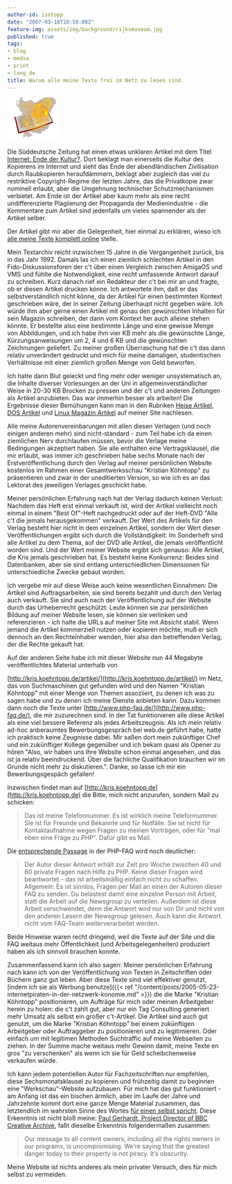 ```yaml
---
author-id: isotopp
date: "2007-03-18T10:58:00Z"
feature-img: assets/img/background/rijksmuseum.jpg
published: true
tags:
- blog
- media
- print
- lang_de
title: Warum alle meine Texte frei im Netz zu lesen sind
---
```

![](/uploads/flame.gif)

Die Süddeutsche Zeitung hat einen etwas unklaren Artikel mit dem Titel
[Internet: Ende der Kultur?](http://www.sueddeutsche.de/kultur/artikel/9/105903/). Dort beklagt
man einerseits die Kultur des Kopierens im Internet und sieht das Ende der
abendländischen Zivilisation durch Raubkopieren heraufdämmern, beklagt aber
zugleich das viel zu restriktive Copyright-Regime der letzten Jahre, das die
Privatkopie zwar nominell erlaubt, aber die Umgehnung technischer
Schutzmechanismen verbietet. Am Ende ist der Artikel aber kaum mehr als eine
recht undifferenzierte Plagiierung der Propaganda der Medienindustrie - die
Kommentare zum Artikel sind jedenfalls um vieles spannender als der Artikel
selber.

Der Artikel gibt mir aber die Gelegenheit, hier einmal zu erklären, wieso ich 
[alle meine Texte komplett online](http://kris.koehntopp.de/artikel/) stelle.

Mein Textarchiv reicht inzwischen 15 Jahre in die Vergangenheit zurück, bis
in das Jahr 1992. Damals las ich einen ziemlich schlechten Artikel in den
Fido-Diskussionsforen der c't über einen Vergleich zwischen AmigaOS und VMS
und fühlte die Notwendigkeit, eine recht umfassende Antwort darauf zu
schreiben. Kurz danach rief ein Redakteur der c't bei mir an und fragte, ob
er diesen Artikel drucken könne. Ich antwortete ihm, daß er das
selbstverständlich nicht könne, da der Artikel für einen bestimmten Kontext
geschrieben wäre, der in seiner Zeitung überhaupt nicht gegeben wäre. Ich
würde ihm aber gerne einen Artikel mit genau den gewünschten Inhalten für
sein Magazin schreiben, der dann vom Kontext her auch alleine stehen könnte.
Er bestellte also eine bestimmte Länge und eine gewisse Menge von
Abbildungen, und ich habe ihm vier KB mehr als die gewünschte Länge,
Kürzungsanweisungen um 2, 4 und 6 KB und die gewünschten Zeichnungen
geliefert. Zu meiner großen Überraschung hat die c't das dann relativ
unverändert gedruckt und mich für meine damaligen, studentischen
Verhältnisse mit einer ziemlich großen Menge von Geld beworfen.

Ich hatte dann Blut geleckt und fing mehr oder weniger unsystematisch an,
die Inhalte diverser Vorlesungen an der Uni in allgemeinverständlicher Weise
in 20-30 KB Brocken zu pressen und der c't und anderen Zeitungen als Artikel
anzubieten. Das war immerhin besser als arbeiten! Die Ergebnisse dieser
Bemühungen kann man in den Rubriken
[Heise Artikel](http://kris.koehntopp.de/artikel/heise.html), 
[DOS Artikel](http://kris.koehntopp.de/artikel/dmv.html) und 
[Linux Magazin Artikel](http://kris.koehntopp.de/artikel/linuxmag.html) auf meiner Site nachlesen.

Alle meine Autorenvereinbarungen mit allen diesen Verlagen (und noch einigen
anderen mehr) sind nicht-standard - zum Teil habe ich da einen ziemlichen
Nerv durchlaufen müssen, bevor die Verlage meine Bedingungen akzeptiert
haben. Sie alle enthalten eine Vertragsklausel, die mir erlaubt, was immer
ich geschrieben habe sechs Monate nach der Erstveröffentlichung durch den
Verlag auf meiner persönlichen Website kostenlos im Rahmen einer
Gesamtwerksschau "Kristian Köhntopp" zu präsentieren und zwar in der
uneditierten Version, so wie ich es an das Lektorat des jeweiligen Verlages
geschickt habe.

Meiner persönlichen Erfahrung nach hat der Verlag dadurch keinen Verlust:
Nachdem das Heft erst einmal verkauft ist, wird der Artikel vielleicht noch
einmal in einem "Best Of"-Heft nachgedruckt oder auf der Heft-DVD "Alle c't
die jemals herausgekommen" verkauft. Der Wert des Artikels für den Verlag
besteht hier nicht in dem einzelnen Artikel, sondern der Wert dieser
Veröffentlichungen ergibt sich durch die Vollständigkeit: Im Sonderheft sind
alle Artikel zu dem Thema, auf der DVD alle Artikel, die jemals
veröffentlicht worden sind. Und der Wert meiner Website ergibt sich genauso:
Alle Artikel, die Kris jemals geschrieben hat. Es besteht keine Konkurrenz:
Beides sind Datenbanken, aber sie sind entlang unterschiedlichen Dimensionen
für unterschiedliche Zwecke gebaut worden.

Ich vergebe mir auf diese Weise auch keine wesentlichen Einnahmen: Die
Artikel sind Auftragsarbeiten, sie sind bereits bezahlt und durch den Verlag
auch verkauft. Sie sind auch nach der Veröffentlichung auf der Website durch
das Urheberrecht geschützt: Leute können sie zur persönlichen Bildung auf
meiner Website lesen, sie können sie verlinken und referenzieren - ich halte
die URLs auf meiner Site mit Absicht stabil. Wenn jemand die Artikel
kommerziell nutzen oder kopieren möchte, muß er sich dennoch an den
Rechteinhaber wenden, hier also den betreffenden Verlag, der die Rechte
gekauft hat.

Auf der anderen Seite habe ich mit dieser Website nun 44 Megabyte
veröffentlichtes Material unterhalb von

[http://kris.koehntopp.de/artikel/](http://kris.koehntopp.de/artikel/) im
Netz, das von Suchmaschinen gut gefunden wird und den Namen "Kristian
Köhntopp" mit einer Menge von Themen assoziiert, zu denen ich was zu sagen
habe und zu denen ich meine Dienste anbieten kann. Dazu kommen dann noch die
Texte unter
[http://www.php-faq.de/](http://www.php-faq.de/), die mir zuzurechnen sind.
In der Tat funktionieren alle diese Artikel als eine viel bessere Referenz
als jedes Arbeitszeugnis: Als ich mein relativ ad-hoc anberaumtes
Bewerbungsgespräch bei web.de geführt habe, hatte ich praktisch keine
Zeugnisse dabei. Mir saßen dort mein zukünftiger Chef und ein zukünftiger
Kollege gegenüber und ich bekam quasi als Opener zu hören "Also, wir haben
uns Ihre Website schon einmal angesehen, und das ist ja relativ
beeindruckend. Über die fachliche Qualifikation brauchen wir im Grunde nicht
mehr zu diskutieren.". Danke, so lasse ich mir ein Bewerbungsgespäch
gefallen!

Inzwischen findet man auf
[http://kris.koehntopp.de](http://kris.koehntopp.de) die Bitte, mich nicht
anzurufen, sondern Mail zu schicken:

> Das ist meine Telefonnummer. Es ist wirklich meine Telefonnummer. Sie ist
> für Freunde und Bekannte und für Notfälle. Sie ist nicht für
> Kontaktaufnahme wegen Fragen zu meinen Vorträgen, oder für "mal eben eine
> Frage zu PHP". Dafür gibt es Mail.

Die 
[entsprechende Passage](http://www.php-faq.de/q/q-private-anfragen.html) in
der PHP-FAQ wird noch deutlicher:

> Der Autor dieser Antwort erhält zur Zeit pro Woche zwischen 40 und 60
> private Fragen nach Hilfe zu PHP. Keine dieser Fragen wird beantwortet -
> das ist arbeitsmäßig einfach nicht zu schaffen. Allgemein: Es ist sinnlos,
> Fragen per Mail an einen der Autoren dieser FAQ zu senden. Du belastest
> damit eine einzelne Person mit Arbeit, statt die Arbeit auf die Newsgroup
> zu verteilen. Außerdem ist diese Arbeit verschwendet, denn die Antwort
> wird nur von Dir und nicht von den anderen Lesern der Newsgroup gelesen.
> Auch kann die Antwort nicht vom FAQ-Team weiterverarbeitet werden.

Beide Hinweise waren recht dringend, weil die Texte auf der Site und die FAQ
weitaus mehr Öffentlichkeit (und Arbeitsgelegenheiten) produziert haben als
ich sinnvoll brauchen konnte.

Zusammenfassend kann ich also sagen: Meiner persönlichen Erfahrung nach kann
ich von der Veröffentlichung von Texten in Zeitschriften oder Büchern ganz
gut leben. Aber diese Texte sind viel effektiver genutzt,
[indem ich sie als Werbung benutze]({{< ref "/content/posts/2005-05-23-internetpiraten-in-der-netzwerk-konomie.md" >}})
die die Marke "Kristian Köhntopp" positionieren, um Aufträge für mich oder
meinen Arbeitgeber herein zu holen: die c't zahlt gut, aber nur ein Tag
Consulting generiert mehr Umsatz als selbst ein großer c't-Artikel. Die
Artikel sind auch gut genutzt, um die Marke "Kristian Köhntopp" bei einem
zukünftigen Arbeitgeber oder Auftraggeber zu positionieren und zu
legitimieren. Oder einfach um mit legitimen Methoden Suchtraffic auf meine
Webseiten zu ziehen. In der Summe mache weitaus mehr Gewinn damit, meine
Texte en gros "zu verschenken" als wenn ich sie für Geld scheibchenweise
verkaufen würde.

Ich kann jedem potentiellen Autor für Fachzeitschriften nur empfehlen, diese
Sechsmonatsklausel zu kopieren und frühzeitig damit zu beginnen eine
"Werkschau"-Website aufzubauen. Für mich hat das gut funktioniert - am
Anfang ist das ein bischen ärmlich, aber im Laufe der Jahre und Jahrzehnte
kommt dort eine ganze Menge Material zusammen, das letztendlich im wahrsten
Sinne des Wortes
[für einen selbst spricht](http://clusty.com/search?input-form=clusty-simple&v%3Asources=webplus&query=kristian+k%C3%B6hntopp).
Diese Erkenntnis ist nicht bloß meine:
[Paul Gerhardt, Project Director of BBC Creative Archive](http://opencontent.wgbh.org/report/keyfindings.html), faßt dieselbe
Erkenntnis folgendermaßen zusammen:

> Our message to all content owners, including all the rights owners in our
> programs, is uncompromising. We&#8217;re saying that the greatest danger
> today to their property is not piracy. It&#8217;s obscurity.

Meine Website ist nichts anderes als mein privater Versuch, dies für mich
selbst zu vermeiden.
